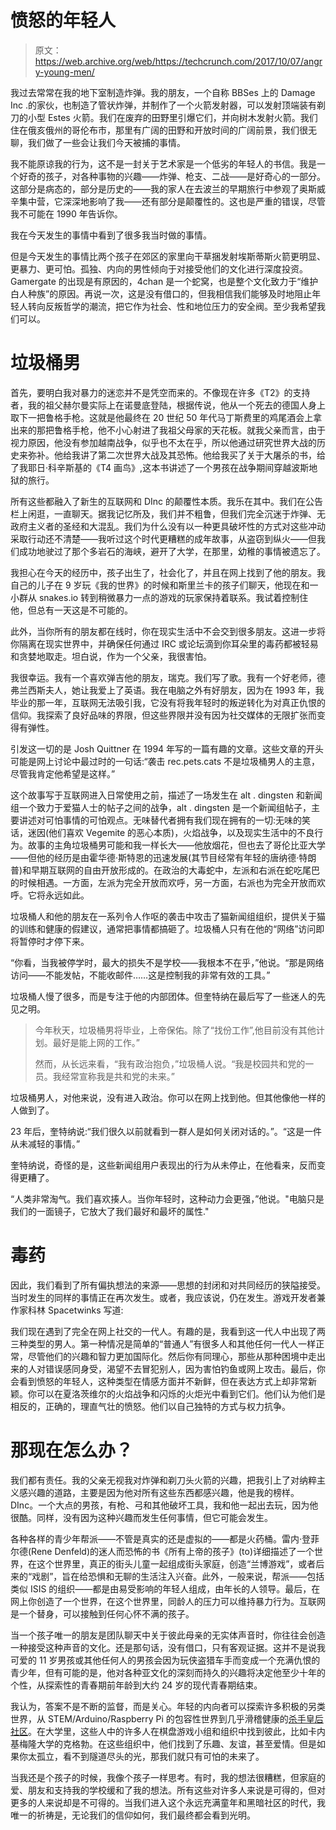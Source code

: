 # 愤怒的年轻人 

> 原文：<https://web.archive.org/web/https://techcrunch.com/2017/10/07/angry-young-men/>

我过去常常在我的地下室制造炸弹。我的朋友，一个自称 BBSes 上的 Damage Inc .的家伙，也制造了管状炸弹，并制作了一个火箭发射器，可以发射顶端装有剃刀的小型 Estes 火箭。我们在废弃的田野里引爆它们，并向树木发射火箭。我们住在俄亥俄州的哥伦布市，那里有广阔的田野和开放时间的广阔前景，我们很无聊，我们做了一些会让我们今天被捕的事情。

我不能原谅我的行为，这不是一封关于艺术家是一个低劣的年轻人的书信。我是一个好奇的孩子，对各种事物的兴趣——炸弹、枪支、二战——是好奇心的一部分。这部分是病态的，部分是历史的——我的家人在去波兰的早期旅行中参观了奥斯威辛集中营，它深深地影响了我——还有部分是颠覆性的。这也是严重的错误，尽管我不可能在 1990 年告诉你。

我在今天发生的事情中看到了很多我当时做的事情。

但是今天发生的事情比两个孩子在郊区的家里向干草捆发射埃斯蒂斯火箭更明显、更暴力、更可怕。孤独、内向的男性倾向于对接受他们的文化进行深度投资。Gamergate 的出现是有原因的，4chan 是一个蛇窝，也是整个文化致力于“维护白人种族”的原因。再说一次，这是没有借口的，但我相信我们能够及时地阻止年轻人转向反叛哲学的潮流，把它作为社会、性和地位压力的安全阀。至少我希望我们可以。

# 垃圾桶男

首先，要明白我对暴力的迷恋并不是凭空而来的。不像现在许多《T2》的支持者，我的祖父赫尔曼实际上在诺曼底登陆，根据传说，他从一个死去的德国人身上取下一把鲁格手枪。这就是他最终在 20 世纪 50 年代马丁斯费里的鸡尾酒会上拿出来的那把鲁格手枪，他不小心射进了我祖父母家的天花板。就我父亲而言，由于视力原因，他没有参加越南战争，似乎也不太在乎，所以他通过研究世界大战的历史来弥补。他给我讲了第二次世界大战及其恐怖。他给我买了关于大屠杀的书，给了我耶日·科辛斯基的《T4 画鸟》,这本书讲述了一个男孩在战争期间穿越波斯地狱的旅行。

所有这些都融入了新生的互联网和 DInc 的颠覆性本质。我乐在其中。我们在公告栏上闲逛，一直聊天。据我记忆所及，我们并不粗鲁，但我们完全沉迷于炸弹、无政府主义者的圣经和大混乱。我们为什么没有以一种更具破坏性的方式对这些冲动采取行动还不清楚——我听过这个时代更糟糕的成年故事，从盗窃到纵火——但我们成功地驶过了那个多岩石的海峡，避开了大学，在那里，幼稚的事情被遗忘了。

我担心在今天的经历中，孩子出生了，社会化了，并且在网上找到了他的朋友。我自己的儿子在 9 岁玩《我的世界》的时候和斯里兰卡的孩子们聊天，他现在和一小群从 snakes.io 转到稍微暴力一点的游戏的玩家保持着联系。我试着控制住他，但总有一天这是不可能的。

此外，当你所有的朋友都在线时，你在现实生活中不会交到很多朋友。这进一步将你隔离在现实世界中，并确保任何通过 IRC 或论坛滴到你耳朵里的毒药都被轻易和贪婪地取走。坦白说，作为一个父亲，我很害怕。

我很幸运。我有一个喜欢弹吉他的朋友，瑞克。我们写了歌。我有一个好老师，德弗兰西斯夫人，她让我爱上了英语。我在电脑之外有好朋友，因为在 1993 年，我毕业的那一年，互联网无法吸引我，它没有将我年轻时的叛逆转化为对真正仇恨的信仰。我探索了良好品味的界限，但这些界限并没有因为社交媒体的无限扩张而变得有弹性。

引发这一切的是 Josh Quittner 在 1994 年写的一篇有趣的文章。这些文章的开头可能是网上讨论中最过时的一句话:“袭击 rec.pets.cats 不是垃圾桶男人的主意，尽管我肯定他希望是这样。”

这个故事写于互联网进入日常使用之前，描述了一场发生在 alt . dingsten 和新闻组一个致力于爱猫人士的帖子之间的战争，alt . dingsten 是一个新闻组帖子，主要讲述对可怕事情的可怕观点。无味替代者拥有我们现在拥有的一切:无味的笑话，迷因(他们喜欢 Vegemite 的恶心本质)，火焰战争，以及现实生活中的不良行为。故事的主角垃圾桶男可能和我一样长大——他放烟花，但也去了哥伦比亚大学——但他的经历是由霍华德·斯特恩的迅速发展(其节目经常有年轻的唐纳德·特朗普)和早期互联网的自由开放形成的。在政治的大毒蛇中，左派和右派在蛇吃尾巴的时候相遇。一方面，左派为完全开放而欢呼，另一方面，右派也为完全开放而欢呼。它将永远如此。

垃圾桶人和他的朋友在一系列令人作呕的袭击中攻击了猫新闻组组织，提供关于猫的训练和健康的假建议，通常把事情都搞砸了。垃圾桶人只有在他的“网络”访问即将暂停时才停下来。

“你看，当我被停学时，最大的损失不是学校——我根本不在乎，”他说。“那是网络访问——不能发帖，不能收邮件……这是控制我的非常有效的工具。”

垃圾桶人慢了很多，而是专注于他的内部团体。但奎特纳在最后写了一些迷人的先见之明。

> 今年秋天，垃圾桶男将毕业，上帝保佑。除了“找份工作”,他目前没有其他计划。最好是能上网的工作。”
> 
> 然而，从长远来看，“我有政治抱负，”垃圾桶人说。“我是校园共和党的一员。我经常宣称我是共和党的未来。”

垃圾桶男人，对他来说，没有进入政治。你可以在网上找到他。但其他像他一样的人做到了。

23 年后，奎特纳说:“我们很久以前就看到一群人是如何关闭对话的。”。“这是一件从未减轻的事情。”

奎特纳说，奇怪的是，这些新闻组用户表现出的行为从未停止，在他看来，反而变得更糟了。

“人类非常淘气。我们喜欢揍人。当你年轻时，这种动力会更强，”他说。"电脑只是我们的一面镜子，它放大了我们最好和最坏的属性."

# 毒药

因此，我们看到了所有偏执想法的来源——思想的封闭和对共同经历的狭隘接受。当时发生的同样的事情正在再次发生。或者，我应该说，仍在发生。游戏开发者兼作家科林 Spacetwinks 写道:

我们现在遇到了完全在网上社交的一代人。有趣的是，我看到这一代人中出现了两三种类型的男人。第一种情况是简单的“普通人”有很多人和其他任何一代人一样正常，尽管他们的兴趣和智力更加国际化。然后你有同理心，那些从那种困境中走出来的人对错误感同身受，渴望不去冒犯别人，因为害怕钓鱼或网上攻击。最后，你会看到愤怒的年轻人，这种类型在情感方面并不新鲜，但在表达方式上却非常新颖。你可以在夏洛茨维尔的火焰战争和闪烁的火炬光中看到它们。他们认为他们是相反的，正确的，理直气壮的愤怒。他们以自己独特的方式与权力抗争。

# 那现在怎么办？

我们都有责任。我的父亲无视我对炸弹和剃刀头火箭的兴趣，把我引上了对纳粹主义感兴趣的道路，主要是因为他对所有这些东西都感兴趣，他是我的榜样。DInc。一个大点的男孩，有枪、弓和其他破坏工具，我和他一起出去玩，因为他很酷。同样，没有因为这种兴趣而发生任何事情，但它可能会发生。

各种各样的青少年帮派——不管是真实的还是虚拟的——都是火药桶。雷内·登菲尔德(Rene Denfeld)的迷人而恐怖的书《所有上帝的孩子》(to)详细描述了一个世界，在这个世界里，真正的街头儿童一起组成街头家庭，创造“兰博游戏”，或者后来的“戏剧”，旨在给恐惧和无聊的生活注入兴奋。此外，一般来说，帮派——包括类似 ISIS 的组织——都是由易受影响的年轻人组成，由年长的人领导。最后，在网上你创造了一个世界，在这个世界里，同龄人的压力可以维持暴力行为。互联网是一个替身，可以接触到任何心怀不满的孩子。

当一个孩子唯一的朋友是团队聊天中关于彼此母亲的无实体声音时，你往往会创造一种接受这种声音的文化。还是那句话，没有借口，只有客观证据。这并不是说我可爱的 11 岁男孩或其他任何人的男孩会因为玩侠盗猎车手而变成一个充满仇恨的青少年，但有可能的是，他对各种亚文化的深刻而持久的兴趣将决定他至少十年的个性，从探索性的青春期前年龄到大约 24 岁的现代青春期结束。

我认为，答案不是不断的监督，而是关心。年轻的内向者可以探索许多积极的另类世界，从 STEM/Arduino/Raspberry Pi 的包容性世界到几乎滑稽健康的[杀手皇后社区](https://web.archive.org/web/20221221152824/https://www.facebook.com/KillerQueenGame/)。在大学里，这些人中的许多人在棋盘游戏小组和组织中找到彼此，比如卡内基梅隆大学的克格勃。在这些组织中，他们找到了乐趣、友谊，甚至爱情。但是如果你太孤立，看不到隧道尽头的光，那我们就只有可怕的未来了。

当我还是个孩子的时候，我像个孩子一样思考。有时，我的想法很糟糕，但家庭的爱、朋友和支持我的学校缓和了我的想法。所有这些对许多人来说是可得的，但对更多的人来说却是不可得的。当我们进入这个永远充满童年和黑暗社区的时代，我唯一的祈祷是，无论我们的信仰如何，我们最终都会看到光明。